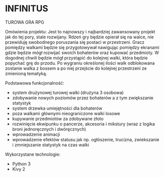 # INFINITUS
TUROWA GRA RPG

Omówienia projektu:
Jest to najnowszy i najbardziej zawansowany projekt jak do tej pory, stale rozwijany.
Rdzeń gry będzie opierał się na walce, nie przewiduję swobodnego poruszania się postaci w przestrzeni. Gracz pomiędzy walkami będzie się przygotowywał nawigując pomiędzy ekranami gdzie będzie mógł rozwijać swoich bohaterów oraz kupować przedmioty. W dogodnej chwili będzie mógł przystąpić do kolejnej walki, która będzie popychać grę do przodu. Po wygraniu określonej ilości walk odblokowana zostanie walka z bossem a po niej przejście do kolejnej przestrzeni ze zmienioną tematyką.

Podstawowa funkcjonalność:
- system drużynowej turowej walki (drużyna 3 osobowa)
- zdobywanie nowych poziomów przez bohaterów a z tym zwiększanie statystyk
- system drzewka umiejętności dla bohaterów
- poza walkami głównymi nieograniczone walki losowe
- kupywanie przedmiotów za zdobywane złoto
- rozwinięcie ekwipunku o pancerze, akcesoria i mikstury (wraz z logika broni jednoręcznych i dwóręcznych)
- wprowadzenie animacji
- wprowadzenie efektów statusu jak np. ogłószenie, trucizna, zwiekszanie i zmniejszanie statystyk na czas walki

Wykorzystane technologie:
- Python 3
- Kivy 2
